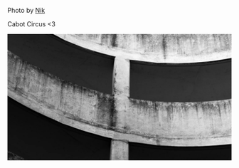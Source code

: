 Photo by [Nik](https://unsplash.com/@helloimnik)

Cabot Circus <3 

[![Ppi1PWgiJu4](./Ppi1PWgiJu4.webp)](https://unsplash.com/photos/black-and-white-spiral-stairs-Ppi1PWgiJu4)